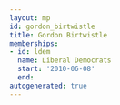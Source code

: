 ```yaml
---
layout: mp
id: gordon_birtwistle
title: Gordon Birtwistle
memberships:
- id: ldem
  name: Liberal Democrats
  start: '2010-06-08'
  end: 
autogenerated: true
---
```

